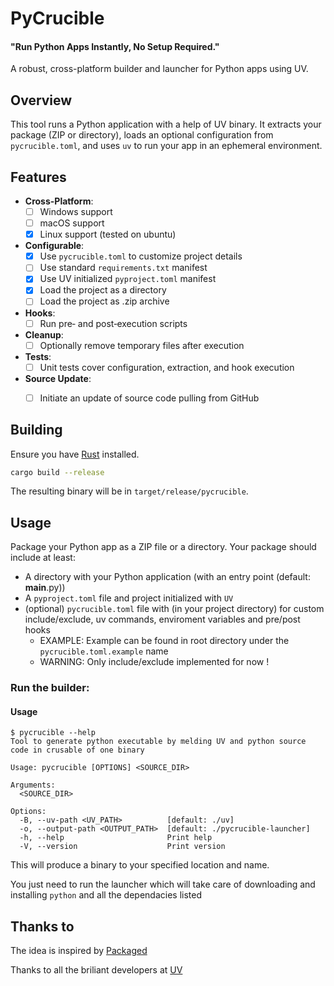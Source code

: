 # PyCrucible
#### "Run Python Apps Instantly, No Setup Required."

A robust, cross-platform builder and launcher for Python apps using UV.

## Overview

This tool runs a Python application with a help of UV binary. It extracts your package (ZIP or directory), loads an optional configuration from `pycrucible.toml`, and uses `uv` to run your app in an ephemeral environment.

## Features

- **Cross-Platform**: 
    - [ ] Windows support
    - [ ] macOS support
    - [x] Linux support (tested on ubuntu)
- **Configurable**: 
    - [x] Use `pycrucible.toml` to customize project details
    - [ ] Use standard `requirements.txt` manifest
    - [x] Use UV initialized `pyproject.toml` manifest
    - [x] Load the project as a directory
    - [ ] Load the project as .zip archive
- **Hooks**:
    - [ ] Run pre‑ and post‑execution scripts
- **Cleanup**: 
    - [ ] Optionally remove temporary files after execution
- **Tests**:
    - [ ] Unit tests cover configuration, extraction, and hook execution
- **Source Update**:
    - [ ] Initiate an update of source code pulling from GitHub


## Building

Ensure you have [Rust](https://www.rust-lang.org/) installed.

```bash
cargo build --release
```

The resulting binary will be in `target/release/pycrucible`.

## Usage

Package your Python app as a ZIP file or a directory. Your package should include at least:
- A directory with your Python application (with an entry point (default: __main__.py))
- A `pyproject.toml` file and project initialized with `UV`
- (optional) `pycrucible.toml` file with (in your project directory) for custom include/exclude, uv commands, enviroment variables and pre/post hooks
    - EXAMPLE: Example can be found in root directory under the `pycrucible.toml.example` name
    - WARNING: Only include/exclude implemented for now !

### Run the builder:
#### Usage
```
$ pycrucible --help
Tool to generate python executable by melding UV and python source code in crusable of one binary

Usage: pycrucible [OPTIONS] <SOURCE_DIR>

Arguments:
  <SOURCE_DIR>  

Options:
  -B, --uv-path <UV_PATH>          [default: ./uv]
  -o, --output-path <OUTPUT_PATH>  [default: ./pycrucible-launcher]
  -h, --help                       Print help
  -V, --version                    Print version
```

This will produce a binary to your specified location and name.

You just need to run the launcher which will take care of downloading and installing `python` and all the dependacies listed


## Thanks to
The idea is inspired by [Packaged](https://packaged.live/)

Thanks to all the briliant developers at [UV](https://astral.sh/blog/uv)
